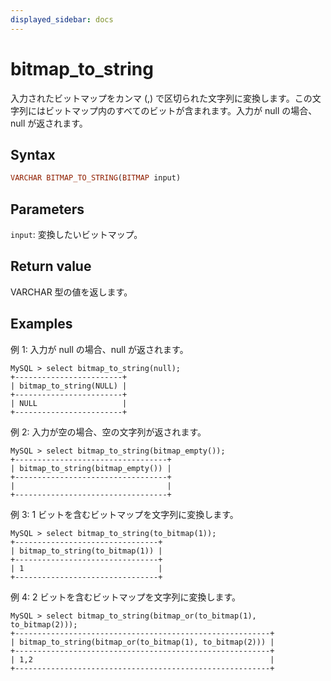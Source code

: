 ```yaml
---
displayed_sidebar: docs
---
```


# bitmap_to_string

入力されたビットマップをカンマ (,) で区切られた文字列に変換します。この文字列にはビットマップ内のすべてのビットが含まれます。入力が null の場合、null が返されます。

## Syntax

```Haskell
VARCHAR BITMAP_TO_STRING(BITMAP input)
```

## Parameters

`input`: 変換したいビットマップ。

## Return value

VARCHAR 型の値を返します。

## Examples

例 1: 入力が null の場合、null が返されます。

```Plain Text
MySQL > select bitmap_to_string(null);
+------------------------+
| bitmap_to_string(NULL) |
+------------------------+
| NULL                   |
+------------------------+
```

例 2: 入力が空の場合、空の文字列が返されます。

```Plain Text
MySQL > select bitmap_to_string(bitmap_empty());
+----------------------------------+
| bitmap_to_string(bitmap_empty()) |
+----------------------------------+
|                                  |
+----------------------------------+
```

例 3: 1 ビットを含むビットマップを文字列に変換します。

```Plain Text
MySQL > select bitmap_to_string(to_bitmap(1));
+--------------------------------+
| bitmap_to_string(to_bitmap(1)) |
+--------------------------------+
| 1                              |
+--------------------------------+
```

例 4: 2 ビットを含むビットマップを文字列に変換します。

```Plain Text
MySQL > select bitmap_to_string(bitmap_or(to_bitmap(1), to_bitmap(2)));
+---------------------------------------------------------+
| bitmap_to_string(bitmap_or(to_bitmap(1), to_bitmap(2))) |
+---------------------------------------------------------+
| 1,2                                                     |
+---------------------------------------------------------+
```